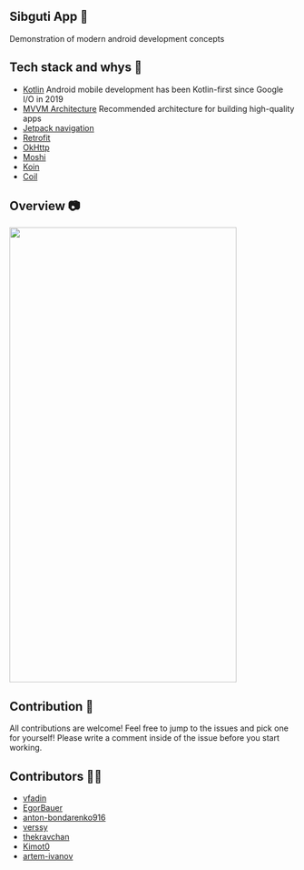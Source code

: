 ## Sibguti App 📰
Demonstration of modern android development concepts

## Tech stack and whys 🧱
* [Kotlin](https://kotlinlang.org/) Android mobile development has been Kotlin-first since Google I/O in 2019
* [MVVM Architecture](https://developer.android.com/jetpack/guide) Recommended architecture for building high-quality apps
* [Jetpack navigation](https://developer.android.com/jetpack)
* [Retrofit](https://square.github.io/retrofit/)
* [OkHttp](https://square.github.io/okhttp/)
* [Moshi](https://github.com/square/moshi)
* [Koin](https://insert-koin.io/)
* [Coil](https://coil-kt.github.io/coil/)

## Overview 📷
<img src="https://github.com/sibgutiapp/sibgutiapp/blob/master/sibsutisApp.gif" width="400" height="800" />

## Contribution 🙌
All contributions are welcome! Feel free to jump to the issues and pick one for yourself! Please write a comment inside of the issue before you start working.

## Contributors 👏🏻
* [vfadin](https://github.com/vfadin)
* [EgorBauer](https://github.com/EgorBauer)
* [anton-bondarenko916](https://github.com/anton-bondarenko916)
* [verssy](https://github.com/verssy)
* [thekravchan](https://github.com/thekravchan)
* [Kimot0](https://github.com/Kimot0)
* [artem-ivanov](https://github.com/ArtyomIv)
